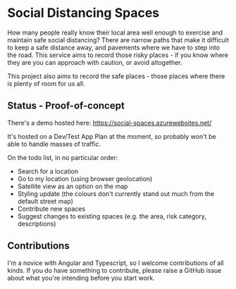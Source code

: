 # Social Distancing Spaces

How many people really know their local area well enough to exercise and maintain safe social distancing?  There are narrow paths that make it difficult to keep a safe distance away, and pavements where we have to step into the road. This service aims to record those risky places - if you know where they are you can approach with caution, or avoid altogether.

This project also aims to record the safe places - those places where there is plenty of room for us all.

## Status - Proof-of-concept

There's a demo hosted here: https://social-spaces.azurewebsites.net/

It's hosted on a Dev/Test App Plan at the moment, so probably won't be able to handle masses of traffic.

On the todo list, in no particular order:

- Search for a location
- Go to my location (using browser geolocation)
- Satellite view as an option on the map
- Styling update (the colours don't currently stand out much from the default street map)
- Contribute new spaces
- Suggest changes to existing spaces (e.g. the area, risk category, descriptions)

## Contributions

I'm a novice with Angular and Typescript, so I welcome contributions of all kinds.  If you do have something to contribute, please raise a GitHub issue about what you're intending before you start work.
